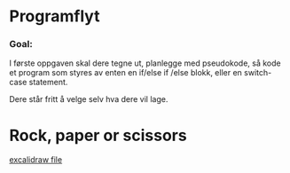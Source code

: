 # Programflyt

### Goal:

I første oppgaven skal dere tegne ut, planlegge med pseudokode, så kode et program som styres av enten en if/else if /else blokk, eller en switch-case statement.

Dere står fritt å velge selv hva dere vil lage.

# Rock, paper or scissors

[excalidraw file](https://excalidraw.com/#json=NkezHU1Hjh7JXf-kSPAre,T2YIiet-gY8FVzBB2gZchQ)
